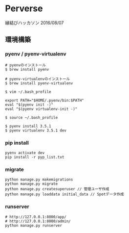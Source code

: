 # Perverse

縁結びハッカソン 2016/08/07

## 環境構築
### pyenv / pyenv-virtualenv
```
# pyenvのインストール
$ brew install pyenv

# pyenv-virtualenvのインストール
$ brew install pyenv-virtualenv

$ vim ~/.bash_profile

export PATH="$HOME/.pyenv/bin:$PATH"
eval "$(pyenv init -)"
eval "$(pyenv virtualenv-init -)"

$ source ~/.bash_profile

$ pyenv install 3.5.1
$ pyenv virtualenv 3.5.1 dev
```

### pip install
```
pyenv activate dev
pip install -r pyp_list.txt
```

### migrate
```
python manage.py makemigrations
python manage.py migrate
python manage.py createsuperuser // 管理ユーザ作成
python manage.py loaddata initial_data // Spotデータ作成
```

### runserver
```
# http://127.0.0.1:8000/app/
# http://127.0.0.1:8000/admin/
python manage.py runserver
```
